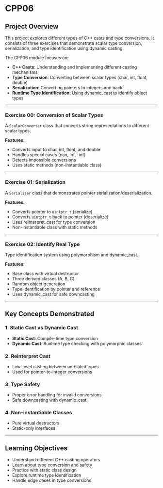 # CPP06

## Project Overview

This project explores different types of C++ casts and type conversions. It consists of three exercises that demonstrate scalar type conversion, serialization, and type identification using dynamic casting.

The CPP06 module focuses on:
- **C++ Casts**: Understanding and implementing different casting mechanisms
- **Type Conversion**: Converting between scalar types (char, int, float, double)
- **Serialization**: Converting pointers to integers and back
- **Runtime Type Identification**: Using dynamic_cast to identify object types

---

### Exercise 00: Conversion of Scalar Types

A `ScalarConverter` class that converts string representations to different scalar types.

**Features:**
- Converts input to char, int, float, and double
- Handles special cases (nan, inf, -inf)
- Detects impossible conversions
- Uses static methods (non-instantiable class)

---

### Exercise 01: Serialization

A `Serializer` class that demonstrates pointer serialization/deserialization.

**Features:**
- Converts pointer to `uintptr_t` (serialize)
- Converts `uintptr_t` back to pointer (deserialize)
- Uses reinterpret_cast for type conversion
- Non-instantiable class with static methods

---

### Exercise 02: Identify Real Type

Type identification system using polymorphism and dynamic_cast.

**Features:**
- Base class with virtual destructor
- Three derived classes (A, B, C)
- Random object generation
- Type identification by pointer and reference
- Uses dynamic_cast for safe downcasting

---

## Key Concepts Demonstrated

### 1. Static Cast vs Dynamic Cast
- **Static Cast**: Compile-time type conversion
- **Dynamic Cast**: Runtime type checking with polymorphic classes

### 2. Reinterpret Cast
- Low-level casting between unrelated types
- Used for pointer-to-integer conversions

### 3. Type Safety
- Proper error handling for invalid conversions
- Safe downcasting with dynamic_cast

### 4. Non-instantiable Classes
- Pure virtual destructors
- Static-only interfaces

---

## Learning Objectives

- Understand different C++ casting operators
- Learn about type conversion and safety
- Practice with static class design
- Explore runtime type identification
- Handle edge cases in type conversions
